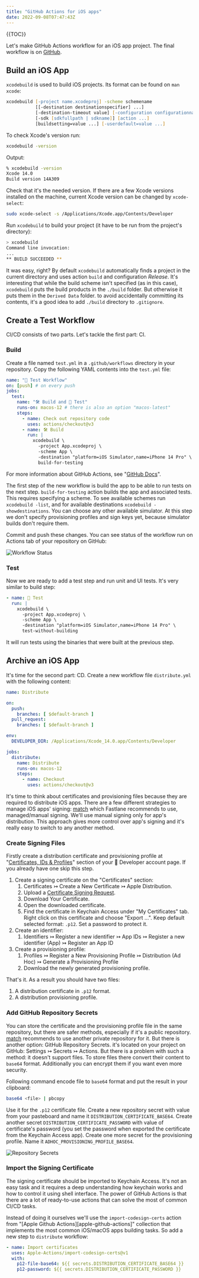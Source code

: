 ```yaml
---
title: "GitHub Actions for iOS apps"
date: 2022-09-08T07:47:43Z
---
```


{{TOC}}

Let's make GitHub Actions workflow for an iOS app project. The final workflow is on [GitHub][final-project].

## Build an iOS App

`xcodebuild` is used to build iOS projects. Its format can be found on `man xcode`:

```zsh
xcodebuild [-project name.xcodeproj] -scheme schemename
           [[-destination destinationspecifier] ...]
           [-destination-timeout value] [-configuration configurationname]
           [-sdk [sdkfullpath | sdkname]] [action ...]
           [buildsetting=value ...] [-userdefault=value ...]
```

To check Xcode's version run:

```zsh
xcodebuild -version
```

Output:

```zsh
% xcodebuild -version
Xcode 14.0
Build version 14A309
```

Check that it's the needed version. If there are a few Xcode versions installed on the machine, current Xcode version can be changed by `xcode-select`:

```zsh
sudo xcode-select -s /Applications/Xcode.app/Contents/Developer
```

Run `xcodebuild` to build your project (it have to be run from the project's directory):

```zsh
> xcodebuild
Command line invocation:
...
** BUILD SUCCEEDED **
```

It was easy, right? By default `xcodebuild` automatically finds a project in the current directory and uses action `build` and configuration *Release*. It's interesting that while the build scheme isn't specified (as in this case), `xcodebuild` puts the build products in the `./build` folder. But otherwise it puts them in the `Derived Data` folder. to avoid accidentally committing its contents, it's a good idea to add `./build` directory to `.gitignore`.

## Create a Test Workflow

CI/CD consists of two parts. Let's tackle the first part: CI.

### Build

Create a file named `test.yml` in a `.github/workflows` directory in your repository. 
Copy the following YAML contents into the `test.yml` file:

```yaml
name: "🧪 Test Workflow"
on: [push] # on every push
jobs:
  test:
    name: "🛠 Build and 🧪 Test"
    runs-on: macos-12 # there is also an option "macos-latest"
    steps:
      - name: Check out repository code
        uses: actions/checkout@v3
      - name: 🛠 Build
        run: |
          xcodebuild \
            -project App.xcodeproj \
            -scheme App \
            -destination "platform=iOS Simulator,name=iPhone 14 Pro" \
            build-for-testing
```

For more information about GitHub Actions, see "[GitHub Docs][github-actions-docs]".

The first step of the new workflow is build the app to be able to run tests on the next step. `build-for-testing` action builds the app and associated tests. This requires specifying a scheme. To see available schemes run `xcodebuild -list`, and for available destinations `xcodebuild -showdestinations`. You can choose any other available simulator. At this step we don't specify provisioning profiles and sign keys yet, because simulator builds don't require them.

Commit and push these changes. You can see status of the workflow run on Actions tab of your repository on GitHub:

![Workflow Status](/docs/assets/github-actions-ios/build.png)

### Test

Now we are ready to add a test step and run unit and UI tests. It's very similar to build step:

```yaml
- name: 🧪 Test
  run: |
    xcodebuild \
      -project App.xcodeproj \
      -scheme App \
      -destination "platform=iOS Simulator,name=iPhone 14 Pro" \
      test-without-building
```

It will run tests using the binaries that were built at the previous step.

## Archive an iOS App

It's time for the second part: CD. Create a new workflow file `distribute.yml` with the following content:

```yaml
name: Distribute

on:
  push:
    branches: [ $default-branch ]
  pull_request:
    branches: [ $default-branch ]

env:
  DEVELOPER_DIR: /Applications/Xcode_14.0.app/Contents/Developer

jobs:
  distribute:
    name: Distribute
    runs-on: macos-12
    steps:
      - name: Checkout
        uses: actions/checkout@v3
```

It's time to think about certificates and provisioning files because they are required to distribute iOS apps. There are a few different strategies to manage iOS apps' signing: [match][match] which Fastlane recommends to use, managed/manual signing. We'll use manual signing only for app's distribution. This approach gives more control over app's signing and it's really easy to switch to any another method.

### Create Signing Files

Firstly create a distribution certificate and provisioning profile at "[Certificates, IDs & Profiles][ Developer]" section of your  Developer account page. If you already have one skip this step.

1. Create a signing certificate on the "Certificates" section:
	1. Certificates ↣ Create a New Certificate ↣ Apple Distribution.
	2. Upload a [Certificate Signing Request][create-certificate].
	3. Download Your Certificate.
	4. Open the downloaded certificate.
	5. Find the certificate in Keychain Access under "My Certificates" tab. Right click on this certificate and choose "Export ...". Keep default selected format: `.p12`. Set a password to protect it.
2. Create an identifier:
	1. Identifiers ↣ Register a new identifier ↣ App IDs ↣ Register a new identifier (App) ↣ Register an App ID
3. Create a provisioning profile:
	1. Profiles ↣ Register a New Provisioning Profile ↣ Distribution (Ad Hoc) ↣ Generate a Provisioning Profile
	2. Download the newly generated provisioning profile.

That's it. As a result you should have two files:
1. A distribution certificate in `.p12` format.
2. A distribution provisioning profile.

### Add GitHub Repository Secrets

You can store the certificate and the provisioning profile file in the same repository, but there are safer methods, especially if it's a public repository. [match][match] recommends to use another private repository for it. But there is another option: GitHub Repository Secrets. it's located on your project on GitHub: Settings ↣ Secrets ↣ Actions. But there is a problem with such a method: it doesn't support files. To store files there convert their content to `base64` format. Additionally you can encrypt them if you want even more security.

Following command encode file to `base64` format and put the result in your clipboard:

```zsh
base64 <file> | pbcopy
```

Use it for the `.p12` certificate file. Create a new repository secret with value from your pasteboard and name it `DISTRIBUTION_CERTIFICATE_BASE64`. Create another secret `DISTRIBUTION_CERTIFICATE_PASSWORD` with value of certificate's password (you set the password when exported the certificate from the Keychain Access app). Create one more secret for the provisioning profile. Name it `ADHOC_PROVISIONING_PROFILE_BASE64`.

![Repository Secrets](/docs/assets/github-actions-ios/repository-secrets.png)

### Import the Signing Certificate

The signing certificate should be imported to Keychain Access. It's not an easy task and it requires a deep understanding how keychain works and how to control it using shell interface. The power of GitHub Actions is that there are a lot of ready-to-use actions that can solve the most of common CI/CD tasks.

Instead of doing it ourselves we'll use the `import-codesign-certs` action from "[Apple Github Actions][apple-github-actions]" collection that implements the most common iOS/macOS apps building tasks. So add a new step to `distribute` workflow:

```yaml
- name: Import certificates
  uses: Apple-Actions/import-codesign-certs@v1
  with:
    p12-file-base64: ${{ secrets.DISTRIBUTION_CERTIFICATE_BASE64 }}
    p12-password: ${{ secrets.DISTRIBUTION_CERTIFICATE_PASSWORD }}
```


[final-project]: https://github.com/aleos/github-actions-ios "GitHub Actions for iOS"
[github-actions-docs]: https://docs.github.com/actions "GitHub Actions"
[match]: https://codesigning.guide "codesigning.guide concept"
[ Developer]: https://developer.apple.com/account/resources " Developer"
[create-certificate]: https://help.apple.com/developer-account/#/devbfa00fef7 "Create a certificate signing request"
